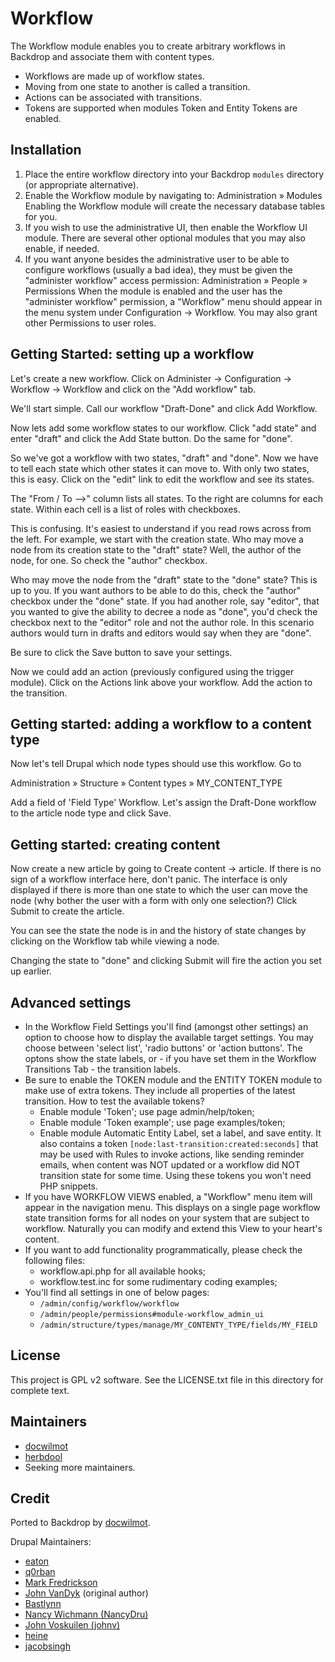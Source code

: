 Workflow
========

The Workflow module enables you to create arbitrary workflows in
Backdrop and associate them with content types.

- Workflows are made up of workflow states.
- Moving from one state to another is called a transition.
- Actions can be associated with transitions.
- Tokens are supported when modules Token and Entity Tokens are enabled.

Installation
------------

1. Place the entire workflow directory into your Backdrop
   `modules` directory (or appropriate alternative).
2. Enable the Workflow module by navigating to:
     Administration » Modules
   Enabling the Workflow module will create the necessary database
   tables for you.
3. If you wish to use the administrative UI, then enable the
   Workflow UI module. There are several other optional modules
   that you may also enable, if needed.
4. If you want anyone besides the administrative user to be able
   to configure workflows (usually a bad idea), they must be given
   the "administer workflow" access permission:
     Administration » People » Permissions
   When the module is enabled and the user has the "administer
   workflow" permission, a "Workflow" menu should appear in the
   menu system under Configuration -> Workflow.
   You may also grant other Permissions to user roles.

Getting Started: setting up a workflow
--------------------------------------

Let's create a new workflow. Click on Administer -> Configuration ->
Workflow -> Workflow and click on the "Add workflow" tab.

We'll start simple. Call our workflow "Draft-Done" and click Add Workflow.

Now lets add some workflow states to our workflow. Click "add state" and
enter "draft" and click the Add State button. Do the same for "done".

So we've got a workflow with two states, "draft" and "done". Now we
have to tell each state which other states it can move to. With only
two states, this is easy. Click on the "edit" link to edit the workflow
and see its states.

The "From / To -->" column lists all states. To the right are columns
for each state. Within each cell is a list of roles with checkboxes.

This is confusing. It's easiest to understand if you read rows
across from the left. For example, we start with the creation
state. Who may move a node from its creation state to the "draft"
state? Well, the author of the node, for one. So check the "author"
checkbox.

Who may move the node from the "draft" state to the "done" state?
This is up to you. If you want authors to be able to do this,
check the "author" checkbox under the "done" state. If you had
another role, say "editor", that you wanted to give the ability
to decree a node as "done", you'd check the checkbox next to
the "editor" role and not the author role. In this scenario authors
would turn in drafts and editors would say when they are "done".

Be sure to click the Save button to save your settings.

Now we could add an action (previously configured using the trigger
module). Click on the Actions link above your workflow. Add the action
to the transition.

Getting started: adding a workflow to a content type
----------------------------------------------------

Now let's tell Drupal which node types should use this workflow. Go to

  Administration » Structure » Content types » MY_CONTENT_TYPE

Add a field of 'Field Type' Workflow. Let's assign the Draft-Done workflow
to the article node type and click Save.

Getting started: creating content
---------------------------------

Now create a new article by going to Create content -> article. If there
is no sign of a workflow interface here, don't panic. The interface
is only displayed if there is more than one state to which the user
can move the node (why bother the user with a form with only one
selection?) Click Submit to create the article.

You can see the state the node is in and the history of state changes
by clicking on the Workflow tab while viewing a node.

Changing the state to "done" and clicking Submit will fire the action
you set up earlier.

Advanced settings
-----------------

- In the Workflow Field Settings you'll find (amongst other settings)
  an option to choose how to display the available target settings. You
  may choose between 'select list', 'radio buttons' or 'action buttons'.
  The optons show the state labels, or - if you have set them in the
  Workflow Transitions Tab - the transition labels.
- Be sure to enable the TOKEN module and the ENTITY TOKEN module to
  make use of extra tokens. They include all properties of the latest
  transition.
  How to test the available tokens?
  - Enable module 'Token'; use page admin/help/token;
  - Enable module 'Token example'; use page examples/token;
  - Enable module Automatic Entity Label, set a label, and save entity.
  It also contains a token `[node:last-transition:created:seconds]`
  that may be used with Rules to invoke actions, like sending reminder emails,
  when content was NOT updated or a workflow did NOT transition state
  for some time. Using these tokens you won't need PHP snippets.
- If you have WORKFLOW VIEWS enabled, a "Workflow" menu item will appear in the
  navigation menu. This displays on a single page workflow state transition
  forms for all nodes on your system that are subject to workflow. Naturally
  you can modify and extend this View to your heart's content.
- If you want to add functionality programmatically, please check the following
  files:
  - workflow.api.php for all available hooks;
  - workflow.test.inc for some rudimentary coding examples;
- You'll find all settings in one of below pages:
  - `/admin/config/workflow/workflow`
  - `/admin/people/permissions#module-workflow_admin_ui`
  - `/admin/structure/types/manage/MY_CONTENTY_TYPE/fields/MY_FIELD`

License
-------

This project is GPL v2 software. See the LICENSE.txt file in this directory for
complete text.

Maintainers
-----------

- [docwilmot](https://github.com/docwilmot)
- [herbdool](https://github.com/herbdool)
- Seeking more maintainers.

Credit
------

Ported to Backdrop by [docwilmot](https://github.com/docwilmot).

Drupal Maintainers:

- [eaton](https://www.drupal.org/u/eaton)
- [q0rban](https://www.drupal.org/u/q0rban)
- [Mark Fredrickson](https://www.drupal.org/u/mfredrickson)
- [John VanDyk](drupal.org/user/2375) (original author)
- [Bastlynn](http://drupal.org/user/275249)
- [Nancy Wichmann (NancyDru)](http://drupal.org/user/101412)
- [John Voskuilen (johnv)](http://drupal.org/user/591042)
- [heine](https://www.drupal.org/u/heine)
- [jacobsingh](https://www.drupal.org/u/jacobsingh)
